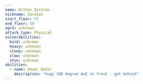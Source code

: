 ```yaml
---
name: Orthos Zaratan
nickname: Zaratan
start_floor: 57
end_floor: 59
agro: unknown
attack_type: Physical
vulnerabilities:
  bind: unknown
  heavy: unknown
  sleep: unknown
  slow: unknown
  stun: unknown
abilities:
  - name: Sewer Water
    description: "huge 180 degree AoE in front - get behind"
---
```

